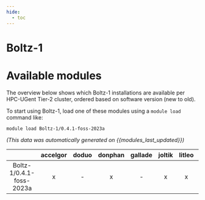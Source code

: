 ```yaml
---
hide:
  - toc
---
```


Boltz-1
=======

# Available modules


The overview below shows which Boltz-1 installations are available per HPC-UGent Tier-2 cluster, ordered based on software version (new to old).

To start using Boltz-1, load one of these modules using a `module load` command like:

```shell
module load Boltz-1/0.4.1-foss-2023a
```

*(This data was automatically generated on {{modules_last_updated}})*  

| |accelgor|doduo|donphan|gallade|joltik|litleo|shinx|
| :---: | :---: | :---: | :---: | :---: | :---: | :---: | :---: |
|Boltz-1/0.4.1-foss-2023a|x|-|x|-|x|x|x|
